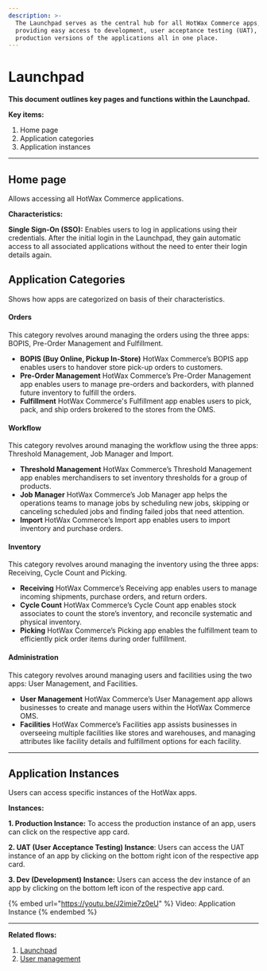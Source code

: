 ```yaml
---
description: >-
  The Launchpad serves as the central hub for all HotWax Commerce apps,
  providing easy access to development, user acceptance testing (UAT), and
  production versions of the applications all in one place.
---
```


# Launchpad

**This document outlines key pages and functions within the Launchpad.**

**Key items:**

1. Home page
2. Application categories
3. Application instances

***

## Home page

Allows accessing all HotWax Commerce applications.

**Characteristics:**

**Single Sign-On (SSO):** Enables users to log in applications using their credentials. After the initial login in the Launchpad, they gain automatic access to all associated applications without the need to enter their login details again.



## **Application Categories**

Shows how apps are categorized on basis of their characteristics.

#### Orders

This category revolves around managing the orders using the three apps: BOPIS, Pre-Order Management and Fulfillment.

* **BOPIS (Buy Online, Pickup In-Store)** HotWax Commerce’s BOPIS app enables users to handover store pick-up orders to customers.
* **Pre-Order Management** HotWax Commerce’s Pre-Order Management app enables users to manage pre-orders and backorders, with planned future inventory to fulfill the orders.
* **Fulfillment** HotWax Commerce's Fulfillment app enables users to pick, pack, and ship orders brokered to the stores from the OMS.

#### Workflow

This category revolves around managing the workflow using the three apps: Threshold Management, Job Manager and Import.

* **Threshold Management** HotWax Commerce’s Threshold Management app enables merchandisers to set inventory thresholds for a group of products.
* **Job Manager** HotWax Commerce’s Job Manager app helps the operations teams to manage jobs by scheduling new jobs, skipping or canceling scheduled jobs and finding failed jobs that need attention.
* **Import** HotWax Commerce’s Import app enables users to import inventory and purchase orders.

#### Inventory

This category revolves around managing the inventory using the three apps: Receiving, Cycle Count and Picking.

* **Receiving** HotWax Commerce’s Receiving app enables users to manage incoming shipments, purchase orders, and return orders.
* **Cycle Count** HotWax Commerce’s Cycle Count app enables stock associates to count the store’s inventory, and reconcile systematic and physical inventory.
* **Picking** HotWax Commerce’s Picking app enables the fulfillment team to efficiently pick order items during order fulfillment.

#### Administration

This category revolves around managing users and facilities using the two apps: User Management, and Facilities.

* **User Management** HotWax Commerce’s User Management app allows businesses to create and manage users within the HotWax Commerce OMS.
* **Facilities** HotWax Commerce’s Facilities app assists businesses in overseeing multiple facilities like stores and warehouses, and managing attributes like facility details and fulfillment options for each facility.

***

## Application Instances

Users can access specific instances of the HotWax apps.

**Instances:**

**1. Production Instance:** To access the production instance of an app, users can click on the respective app card.

**2. UAT (User Acceptance Testing) Instance**: Users can access the UAT instance of an app by clicking on the bottom right icon of the respective app card.

**3. Dev (Development) Instance:** Users can access the dev instance of an app by clicking on the bottom left icon of the respective app card.

{% embed url="https://youtu.be/J2imie7z0eU" %}
Video: Application Instance
{% endembed %}

***

**Related flows:**

1. [Launchpad](https://launchpad.hotwax.io/home/)
2. [User management](https://docs.hotwax.co/documents/system-admins/administration/users/manage-user)
